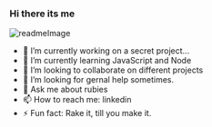 ### Hi there its me
![readmeImage](https://user-images.githubusercontent.com/68996309/101536472-55133100-399a-11eb-8f54-b8fb6fb26fab.gif)


- 🔭 I’m currently working on a secret project...
- 🌱 I’m currently learning JavaScript and Node
- 👯 I’m looking to collaborate on different projects
- 🤔 I’m looking for gernal help sometimes.
- 💬 Ask me about rubies
- 📫 How to reach me: linkedin 
- ⚡ Fun fact: Rake it, till you make it.
<!--
**MrBeamer/MrBeamer** is a ✨ _special_ ✨ repository because its `README.md` (this file) appears on your GitHub profile.



-->
